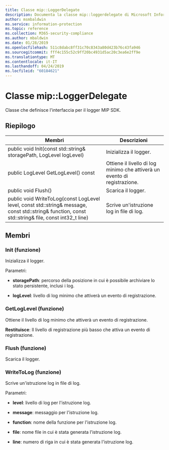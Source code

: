 ```yaml
---
title: Classe mip::LoggerDelegate
description: Documenta la classe mip::loggerdelegate di Microsoft Information Protection (MIP) SDK.
author: msmbaldwin
ms.service: information-protection
ms.topic: reference
ms.collection: M365-security-compliance
ms.author: mbaldwin
ms.date: 01/28/2019
ms.openlocfilehash: 511c8dabc8ff31c70c8343a80d423b76c43fa946
ms.sourcegitcommit: fff4c155c52c9ff20bc4931d5ac20c3ea6e2ff9e
ms.translationtype: MT
ms.contentlocale: it-IT
ms.lasthandoff: 04/24/2019
ms.locfileid: "60184621"
---
```

# <a name="class-miploggerdelegate"></a>Classe mip::LoggerDelegate 
Classe che definisce l'interfaccia per il logger MIP SDK.
  
## <a name="summary"></a>Riepilogo
 Membri                        | Descrizioni                                
--------------------------------|---------------------------------------------
public void Init(const std::string& storagePath, LogLevel logLevel)  |  Inizializza il logger.
public LogLevel GetLogLevel() const  |  Ottiene il livello di log minimo che attiverà un evento di registrazione.
public void Flush()  |  Scarica il logger.
public void WriteToLog(const LogLevel level, const std::string& message, const std::string& function, const std::string& file, const int32_t line)  |  Scrive un'istruzione log in file di log.
  
## <a name="members"></a>Membri
  
### <a name="init-function"></a>Init (funzione)
Inizializza il logger.

Parametri:  
* **storagePath**: percorso della posizione in cui è possibile archiviare lo stato persistente, inclusi i log. 


* **logLevel**: livello di log minimo che attiverà un evento di registrazione.


  
### <a name="getloglevel-function"></a>GetLogLevel (funzione)
Ottiene il livello di log minimo che attiverà un evento di registrazione.

  
**Restituisce**: Il livello di registrazione più basso che attiva un evento di registrazione.
  
### <a name="flush-function"></a>Flush (funzione)
Scarica il logger.
  
### <a name="writetolog-function"></a>WriteToLog (funzione)
Scrive un'istruzione log in file di log.

Parametri:  
* **level**: livello di log per l'istruzione log. 


* **message**: messaggio per l'istruzione log. 


* **function**: nome della funzione per l'istruzione log. 


* **file**: nome file in cui è stata generata l'istruzione log. 


* **line**: numero di riga in cui è stata generata l'istruzione log.

